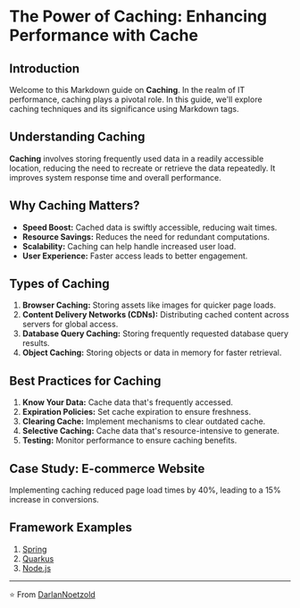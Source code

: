 # The Power of Caching: Enhancing Performance with Cache

## Introduction

Welcome to this Markdown guide on **Caching**. In the realm of IT performance, caching plays a pivotal role. In this guide, we'll explore caching techniques and its significance using Markdown tags.

## Understanding Caching

**Caching** involves storing frequently used data in a readily accessible location, reducing the need to recreate or retrieve the data repeatedly. It improves system response time and overall performance.

## Why Caching Matters?

- **Speed Boost:** Cached data is swiftly accessible, reducing wait times.
- **Resource Savings:** Reduces the need for redundant computations.
- **Scalability:** Caching can help handle increased user load.
- **User Experience:** Faster access leads to better engagement.

## Types of Caching

1. **Browser Caching:** Storing assets like images for quicker page loads.
2. **Content Delivery Networks (CDNs):** Distributing cached content across servers for global access.
3. **Database Query Caching:** Storing frequently requested database query results.
4. **Object Caching:** Storing objects or data in memory for faster retrieval.

## Best Practices for Caching

1. **Know Your Data:** Cache data that's frequently accessed.
2. **Expiration Policies:** Set cache expiration to ensure freshness.
3. **Clearing Cache:** Implement mechanisms to clear outdated cache.
4. **Selective Caching:** Cache data that's resource-intensive to generate.
5. **Testing:** Monitor performance to ensure caching benefits.

## Case Study: E-commerce Website

Implementing caching reduced page load times by 40%, leading to a 15% increase in conversions.

## Framework Examples 
1. [Spring](https://github.com/DarlanNoetzold/computer_science/tree/main/Cache/Spring)
2. [Quarkus](https://github.com/DarlanNoetzold/computer_science/tree/main/Cache/Quarkus)
3. [Node.js](https://github.com/DarlanNoetzold/computer_science/tree/main/Cache/Node.js)


---

⭐️ From [DarlanNoetzold](https://github.com/DarlanNoetzold)
